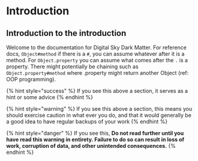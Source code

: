# Introduction

## Introduction to the introduction

Welcome to the documentation for Digital Sky Dark Matter. For reference docs, `Object#method` if there is a `#`, you can assume whatever after it is a method. For `Object.property` you can assume what comes after the `.` is a property. There might potentially be chaining such as `Object.property#method` where .property might return another Object \(ref: OOP programming\).

{% hint style="success" %}
If you see this above a section, it serves as a hint or some advice
{% endhint %}



{% hint style="warning" %}
If you see this above a section, this means you should exercise caution in what ever you do, and that it would generally be a good idea to have regular backups of your work
{% endhint %}



{% hint style="danger" %}
If you see this, **Do not read further until you have read this warning in entirety. Failure to do so can result in loss of work, corruption of data, and other unintended consequences.**
{% endhint %}

